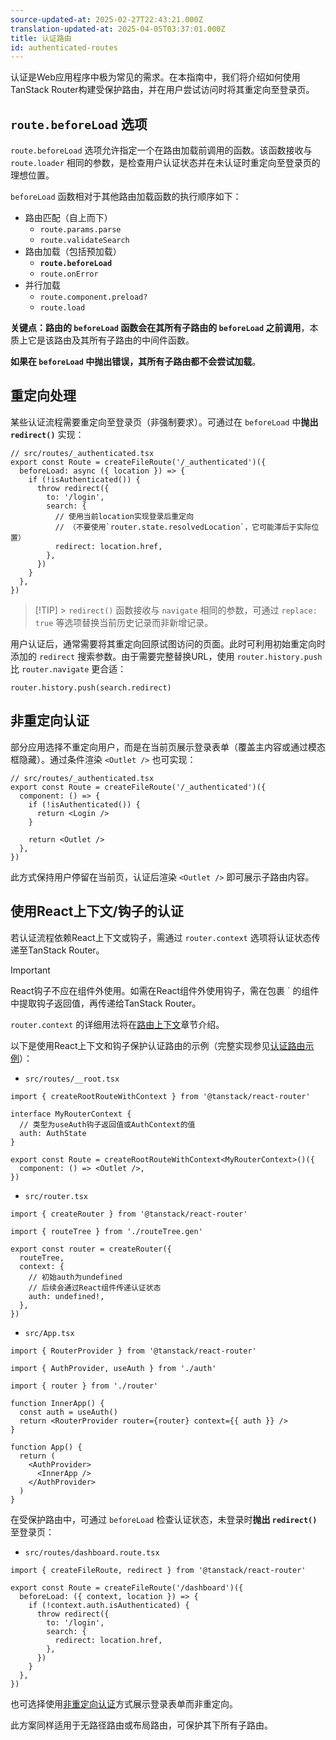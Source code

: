 ```yaml
---
source-updated-at: 2025-02-27T22:43:21.000Z
translation-updated-at: 2025-04-05T03:37:01.000Z
title: 认证路由
id: authenticated-routes
---
```


认证是Web应用程序中极为常见的需求。在本指南中，我们将介绍如何使用TanStack Router构建受保护路由，并在用户尝试访问时将其重定向至登录页。

## `route.beforeLoad` 选项

`route.beforeLoad` 选项允许指定一个在路由加载前调用的函数。该函数接收与 `route.loader` 相同的参数，是检查用户认证状态并在未认证时重定向至登录页的理想位置。

`beforeLoad` 函数相对于其他路由加载函数的执行顺序如下：

- 路由匹配（自上而下）
  - `route.params.parse`
  - `route.validateSearch`
- 路由加载（包括预加载）
  - **`route.beforeLoad`**
  - `route.onError`
- 并行加载
  - `route.component.preload?`
  - `route.load`

**关键点：路由的 `beforeLoad` 函数会在其所有子路由的 `beforeLoad` 之前调用**，本质上它是该路由及其所有子路由的中间件函数。

**如果在 `beforeLoad` 中抛出错误，其所有子路由都不会尝试加载**。

## 重定向处理

某些认证流程需要重定向至登录页（非强制要求）。可通过在 `beforeLoad` 中**抛出 `redirect()`** 实现：

```tsx
// src/routes/_authenticated.tsx
export const Route = createFileRoute('/_authenticated')({
  beforeLoad: async ({ location }) => {
    if (!isAuthenticated()) {
      throw redirect({
        to: '/login',
        search: {
          // 使用当前location实现登录后重定向
          // （不要使用`router.state.resolvedLocation`，它可能滞后于实际位置）
          redirect: location.href,
        },
      })
    }
  },
})
```

> [!TIP] > `redirect()` 函数接收与 `navigate` 相同的参数，可通过 `replace: true` 等选项替换当前历史记录而非新增记录。

用户认证后，通常需要将其重定向回原试图访问的页面。此时可利用初始重定向时添加的 `redirect` 搜索参数。由于需要完整替换URL，使用 `router.history.push` 比 `router.navigate` 更合适：

```tsx
router.history.push(search.redirect)
```

## 非重定向认证

部分应用选择不重定向用户，而是在当前页展示登录表单（覆盖主内容或通过模态框隐藏）。通过条件渲染 `<Outlet />` 也可实现：

```tsx
// src/routes/_authenticated.tsx
export const Route = createFileRoute('/_authenticated')({
  component: () => {
    if (!isAuthenticated()) {
      return <Login />
    }

    return <Outlet />
  },
})
```

此方式保持用户停留在当前页，认证后渲染 `<Outlet />` 即可展示子路由内容。

## 使用React上下文/钩子的认证

若认证流程依赖React上下文或钩子，需通过 `router.context` 选项将认证状态传递至TanStack Router。

> [!IMPORTANT]
> React钩子不应在组件外使用。如需在React组件外使用钩子，需在包裹 `<RouterProvider /> 的组件中提取钩子返回值，再传递给TanStack Router。

`router.context` 的详细用法将在[路由上下文](./router-context.md)章节介绍。

以下是使用React上下文和钩子保护认证路由的示例（完整实现参见[认证路由示例](../../examples/authenticated-routes)）：

- `src/routes/__root.tsx`

```tsx
import { createRootRouteWithContext } from '@tanstack/react-router'

interface MyRouterContext {
  // 类型为useAuth钩子返回值或AuthContext的值
  auth: AuthState
}

export const Route = createRootRouteWithContext<MyRouterContext>()({
  component: () => <Outlet />,
})
```

- `src/router.tsx`

```tsx
import { createRouter } from '@tanstack/react-router'

import { routeTree } from './routeTree.gen'

export const router = createRouter({
  routeTree,
  context: {
    // 初始auth为undefined
    // 后续会通过React组件传递认证状态
    auth: undefined!,
  },
})
```

- `src/App.tsx`

```tsx
import { RouterProvider } from '@tanstack/react-router'

import { AuthProvider, useAuth } from './auth'

import { router } from './router'

function InnerApp() {
  const auth = useAuth()
  return <RouterProvider router={router} context={{ auth }} />
}

function App() {
  return (
    <AuthProvider>
      <InnerApp />
    </AuthProvider>
  )
}
```

在受保护路由中，可通过 `beforeLoad` 检查认证状态，未登录时**抛出 `redirect()`** 至登录页：

- `src/routes/dashboard.route.tsx`

```tsx
import { createFileRoute, redirect } from '@tanstack/react-router'

export const Route = createFileRoute('/dashboard')({
  beforeLoad: ({ context, location }) => {
    if (!context.auth.isAuthenticated) {
      throw redirect({
        to: '/login',
        search: {
          redirect: location.href,
        },
      })
    }
  },
})
```

也可选择使用[非重定向认证](#non-redirected-authentication)方式展示登录表单而非重定向。

此方案同样适用于无路径路由或布局路由，可保护其下所有子路由。
